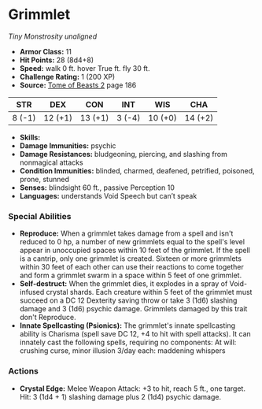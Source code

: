 # Grimmlet

*Tiny* *Monstrosity* *unaligned*

- **Armor Class:** 11
- **Hit Points:** 28 (8d4+8)
- **Speed:** walk 0 ft. hover True ft. fly 30 ft.
- **Challenge Rating:** 1 (200 XP)
- **Source:** [Tome of Beasts 2](https://koboldpress.com/kpstore/product/tome-of-beasts-2-for-5th-edition) page 186

| STR | DEX | CON | INT | WIS | CHA |
| --- | --- | --- | --- | --- | --- |
| 8 (-1) | 12 (+1) | 13 (+1) | 3 (-4) | 10 (+0) | 14 (+2) |

- **Skills:** 
- **Damage Immunities:** psychic
- **Damage Resistances:** bludgeoning, piercing, and slashing from nonmagical attacks
- **Condition Immunities:** blinded, charmed, deafened, petrified, poisoned, prone, stunned
- **Senses:** blindsight 60 ft., passive Perception 10
- **Languages:** understands Void Speech but can’t speak

### Special Abilities

- **Reproduce:** When a grimmlet takes damage from a spell and isn't reduced to 0 hp, a number of new grimmlets equal to the spell's level appear in unoccupied spaces within 10 feet of the grimmlet. If the spell is a cantrip, only one grimmlet is created. Sixteen or more grimmlets within 30 feet of each other can use their reactions to come together and form a grimmlet swarm in a space within 5 feet of one grimmlet.
- **Self-destruct:** When the grimmlet dies, it explodes in a spray of Void-infused crystal shards. Each creature within 5 feet of the grimmlet must succeed on a DC 12 Dexterity saving throw or take 3 (1d6) slashing damage and 3 (1d6) psychic damage. Grimmlets damaged by this trait don't Reproduce.
- **Innate Spellcasting (Psionics):** The grimmlet's innate spellcasting ability is Charisma (spell save DC 12, +4 to hit with spell attacks). It can innately cast the following spells, requiring no components:
At will: crushing curse, minor illusion
3/day each: maddening whispers

### Actions

- **Crystal Edge:** Melee Weapon Attack: +3 to hit, reach 5 ft., one target. Hit: 3 (1d4 + 1) slashing damage plus 2 (1d4) psychic damage.


